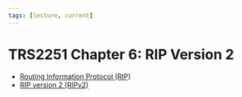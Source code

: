 ```yaml
---
tags: [lecture, current]
---
```


# TRS2251 Chapter 6: RIP Version 2

- [Routing Information Protocol (RIP)](202210160908.md)
- [RIP version 2 (RIPv2)](202211060854.md)
